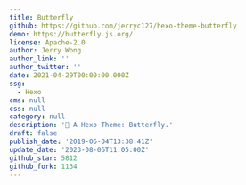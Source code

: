 ```yaml
---
title: Butterfly
github: https://github.com/jerryc127/hexo-theme-butterfly
demo: https://butterfly.js.org/
license: Apache-2.0
author: Jerry Wong
author_link: ''
author_twitter: ''
date: 2021-04-29T00:00:00.000Z
ssg:
  - Hexo
cms: null
css: null
category: null
description: '🦋 A Hexo Theme: Butterfly.'
draft: false
publish_date: '2019-06-04T13:38:41Z'
update_date: '2023-08-06T11:05:00Z'
github_star: 5812
github_fork: 1134
---
```


